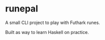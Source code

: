 # runepal

A small CLI project to play with Futhark runes.

Built as way to learn Haskell on practice.
